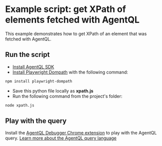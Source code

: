# Example script: get XPath of elements fetched with AgentQL

This example demonstrates how to get XPath of an element that was fetched with AgentQL.

## Run the script

- [Install AgentQL SDK](https://docs.agentql.com/javascript-sdk/installation)
- [Install Playwright Dompath](https://www.npmjs.com/package/playwright-dompath) with the following command:

```bash
npm install playwright-dompath
```

- Save this python file locally as **xpath.js**
- Run the following command from the project's folder:

```bash
node xpath.js
```

## Play with the query

Install the [AgentQL Debugger Chrome extension](https://docs.agentql.com/installation/chrome-extension-installation) to play with the AgentQL query. [Learn more about the AgentQL query language](https://docs.agentql.com/agentql-query/query-intro)
